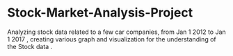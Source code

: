 # Stock-Market-Analysis-Project
Analyzing stock data related to a few car companies, from Jan 1 2012 to Jan 1 2017 , creating various graph and visualization for the understanding of the Stock data .

